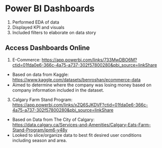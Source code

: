 # Power BI Dashboards


1. Performed EDA of data
2. Displayed KPI and visuals
3. Included filters to elaborate on data story

## Access Dashboards Online 
1. E-Commerce: https://app.powerbi.com/links/733MwDBO6M?ctid=01fda0e6-366c-4a75-a737-302f57800280&pbi_source=linkShare
  - Based on data from Kaggle: https://www.kaggle.com/datasets/benroshan/ecommerce-data 
  - Aimed to determine where the company was losing money based on company information included in the dataset.
3. Calgary Farm Stand Program: https://app.powerbi.com/links/xZQ6SJKDVF?ctid=01fda0e6-366c-4a75-a737-302f57800280&pbi_source=linkShare
  - Based on Data from The City of Calgary: https://data.calgary.ca/Services-and-Amenities/Calgary-Eats-Farm-Stand-Program/ipm6-y48y
  - Looked to slice/organize data to best fit desired user conditions including season and area.
